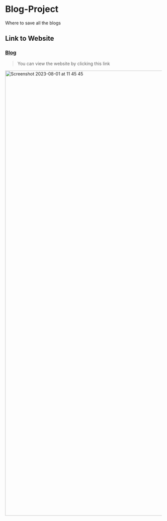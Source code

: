 # Blog-Project
Where to save all the blogs
## Link to Website
### [Blog](https://blog-project-kj92.onrender.com)
> You can view the website by clicking this link
<img width="1434" alt="Screenshot 2023-08-01 at 11 45 45" src="https://github.com/VienThanh12/Blog-Project/assets/67015555/8e340ffc-7918-4df9-9d55-8fe0d46da502">
